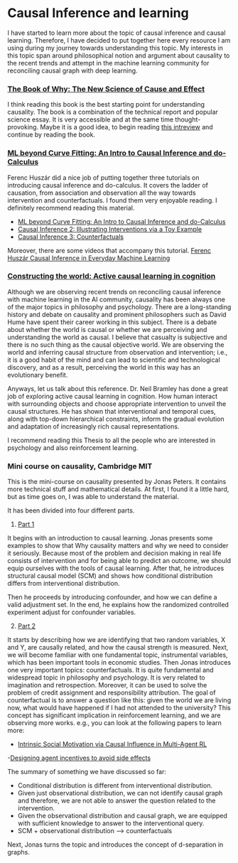 # Causal Inference and learning
I have started to learn more about the topic of causal inference and causal learning. Therefore, I have decided to put together here every resource I am using during my journey towards understanding this topic. My interests in this topic span around philosophical notion and argument about causality to the recent trends and attempt in the machine learning community for reconciling causal graph with deep learning.

### [The Book of Why: The New Science of Cause and Effect](https://www.amazon.com/Book-Why-Science-Cause-Effect/dp/046509760X)

I think reading this book is the best starting point for understanding causality. The book is a combination of the technical report and popular science essay. It is very accessible and at the same time thought-provoking. Maybe it is a good idea, to begin reading [this intreview](https://www.quantamagazine.org/to-build-truly-intelligent-machines-teach-them-cause-and-effect-20180515/) and continue by reading the book.

### [ML beyond Curve Fitting: An Intro to Causal Inference and do-Calculus](https://www.inference.vc/untitled/)

Ferenc Huszár did a nice job of putting together three tutorials on introducing causal inference and do-calculus. It covers the ladder of causation, from association and observation all the way towards intervention and counterfactuals. I found them very enjoyable reading. I definitely recommend reading this material.

* [ML beyond Curve Fitting: An Intro to Causal Inference and do-Calculus](https://www.inference.vc/untitled/)
* [Causal Inference 2: Illustrating Interventions via a Toy Example](https://www.inference.vc/causal-inference-2-illustrating-interventions-in-a-toy-example/)
* [Causal Inference 3: Counterfactuals](https://www.inference.vc/causal-inference-3-counterfactuals/)

Moreover, there are some videos that accompany this tutorial. [Ferenc Huszár Causal Inference in Everyday Machine Learning](https://youtu.be/HOgx_SBBzn0)


### [Constructing the world: Active causal learning in cognition](https://www.bramleylab.ppls.ed.ac.uk/publication/2017-01-01_bramley2017phdthesis/)

Although we are observing recent trends on reconciling causal inference with machine learning in the AI community, causality has been always one of the major topics in philosophy and psychology. There are a long-standing history and debate on causality and prominent philosophers such as David Hume have spent their career working in this subject. There is a debate about whether the world is causal or whether we are perceiving and understanding the world as causal. I believe that casualty is subjective and there is no such thing as the causal objective world. We are observing the world and inferring causal structure from observation and intervention; i.e., it is a good habit of the mind and can lead to scientific and technological discovery, and as a result, perceiving the world in this way has an evolutionary benefit.

Anyways, let us talk about this reference. Dr. Neil Bramley has done a great job of exploring active causal learning in cognition. How human interact with surrounding objects and choose appropriate intervention to unveil the causal structures. He has shown that interventional and temporal cues, along with top-down hierarchical constraints, inform the gradual evolution and adaptation of increasingly rich causal representations.

I recommend reading this Thesis to all the people who are interested in psychology and also reinforcement learning. 

### Mini course on causality, Cambridge MIT
This is the mini-course on causality presented by Jonas Peters. It contains more technical stuff and mathematical details. At first, I found it a little hard, but as time goes on, I was able to understand the material.

It has been divided into four different parts.

1. [Part 1](https://www.youtube.com/watch?v=zvrcyqcN9Wo)

It begins with an introduction to causal learning. Jonas presents some examples to show that Why causality matters and why we need to consider it seriously. Because most of the problem and decision making in real life consists of intervention and for being able to predict an outcome, we should equip ourselves with the tools of causal learning. After that, he introduces structural causal model (SCM) and shows how conditional distribution differs from interventional distribution. 

Then he proceeds by introducing confounder, and how we can define a valid adjustment set. In the end, he explains how the randomized controlled experiment adjust for confounder variables. 

2. [Part 2](https://youtu.be/bHOGP5o3Vu0)

It starts by describing how we are identifying that two random variables, X and Y, are causally related, and how the causal strength is measured. Next, we will become familiar with one fundamental topic, instrumental variables, which has been important tools in economic studies. Then Jonas introduces one very important topics: counterfactuals. It is quite fundamental and widespread topic in philosophy and psychology. It is very related to imagination and retrospection. Moreover, it can be used to solve the problem of credit assignment and responsibility attribution. The goal of counterfactual is to answer a question like this: given the world we are living now, what would have happened if I had not attended to the university? This concept has significant implication in reinforcement learning, and we are observing more works. e.g., you can look at the following papers to learn more:

- [Intrinsic Social Motivation via Causal Influence in Multi-Agent RL](https://www.media.mit.edu/publications/intrinsic-social-motivation-via-causal-influence-in-multi-agent-rl/)

-[Designing agent incentives to avoid side effects](https://medium.com/@deepmindsafetyresearch/designing-agent-incentives-to-avoid-side-effects-e1ac80ea6107)

The summary of something we have discussed so far:
- Conditional distribution is different from interventional distribution.
- Given just observational distribution, we can not identify causal graph and therefore, we are not able to answer the question related to the intervention.
- Given the observational distribution and causal graph, we are equipped with sufficient knowledge to answer to the interventional query.
- SCM + observational distribution --> counterfactuals

Next, Jonas turns the topic and introduces the concept of d-separation in graphs. 
